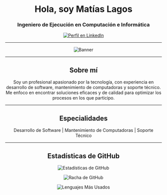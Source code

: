 <h1 align="center">Hola, soy Matías Lagos</h1>
<h3 align="center">Ingeniero de Ejecución en Computación e Informática</h3>

<p align="center">
  <a href="https://www.linkedin.com/in/matías-lagos-contreras-070064363">
    <img src="https://img.shields.io/badge/LinkedIn-0A66C2?style=for-the-badge" alt="Perfil en LinkedIn" />
  </a>
</p>

---

<p align="center">
  <img src="https://github.com/user-attachments/assets/62a5b7c6-43f5-4a56-8267-24e18269b07a" alt="Banner" />
</p>

---

<h2 align="center">Sobre mí</h2>
<p align="center">
  Soy un profesional apasionado por la tecnología, con experiencia en desarrollo de software, mantenimiento de computadoras y soporte técnico. 
  Me enfoco en encontrar soluciones eficaces y de calidad para optimizar los procesos en los que participo.
</p>

---

<h2 align="center">Especialidades</h2>
<p align="center">
  Desarrollo de Software | Mantenimiento de Computadoras | Soporte Técnico
</p>

---

<h2 align="center">Estadísticas de GitHub</h2>

<p align="center">
  <img src="https://github-readme-stats.vercel.app/api?username=MatiLakes&show_icons=true&theme=default&locale=es" alt="Estadísticas de GitHub" />
</p>

<p align="center">
  <img src="https://streak-stats.demolab.com/?user=MatiLakes&theme=default&locale=es" alt="Racha de GitHub" />
</p>

<p align="center">
  <img src="https://github-readme-stats.vercel.app/api/top-langs/?username=MatiLakes&layout=compact&theme=default&locale=es" alt="Lenguajes Más Usados" />
</p>
